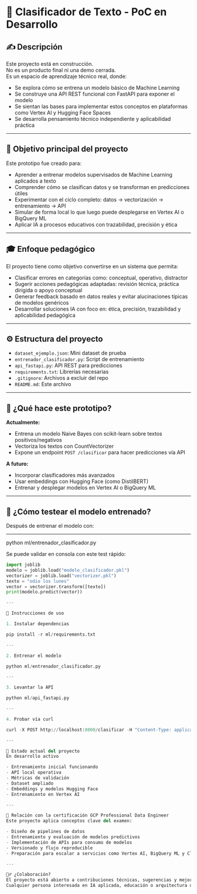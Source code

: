 # 🧠 Clasificador de Texto - PoC en Desarrollo

## ✍️ Descripción 

Este proyecto está en construcción.  
No es un producto final ni una demo cerrada.  
Es un espacio de aprendizaje técnico real, donde:

- Se explora cómo se entrena un modelo básico de Machine Learning  
- Se construye una API REST funcional con FastAPI para exponer el modelo  
- Se sientan las bases para implementar estos conceptos en plataformas como Vertex AI y Hugging Face Spaces  
- Se desarrolla pensamiento técnico independiente y aplicabilidad práctica  

---

## 🧭 Objetivo principal del proyecto

Este prototipo fue creado para:

- Aprender a entrenar modelos supervisados de Machine Learning aplicados a texto  
- Comprender cómo se clasifican datos y se transforman en predicciones útiles  
- Experimentar con el ciclo completo: datos → vectorización → entrenamiento → API  
- Simular de forma local lo que luego puede desplegarse en Vertex AI o BigQuery ML  
- Aplicar IA a procesos educativos con trazabilidad, precisión y ética  

---

## 🎓 Enfoque pedagógico

El proyecto tiene como objetivo convertirse en un sistema que permita:

- Clasificar errores en categorías como: conceptual, operativo, distractor  
- Sugerir acciones pedagógicas adaptadas: revisión técnica, práctica dirigida o apoyo conceptual  
- Generar feedback basado en datos reales y evitar alucinaciones típicas de modelos genéricos  
- Desarrollar soluciones IA con foco en: ética, precisión, trazabilidad y aplicabilidad pedagógica  

---

## ⚙️ Estructura del proyecto

- `dataset_ejemplo.json`: Mini dataset de prueba  
- `entrenador_clasificador.py`: Script de entrenamiento  
- `api_fastapi.py`: API REST para predicciones  
- `requirements.txt`: Librerías necesarias  
- `.gitignore`: Archivos a excluir del repo  
- `README.md`: Este archivo  

---

## 🚀 ¿Qué hace este prototipo?

**Actualmente:**

- Entrena un modelo Naive Bayes con scikit-learn sobre textos positivos/negativos  
- Vectoriza los textos con CountVectorizer  
- Expone un endpoint `POST /clasificar` para hacer predicciones vía API  

**A futuro:**

- Incorporar clasificadores más avanzados  
- Usar embeddings con Hugging Face (como DistilBERT)  
- Entrenar y desplegar modelos en Vertex AI o BigQuery ML  

---

## 🔬 ¿Cómo testear el modelo entrenado?

Después de entrenar el modelo con:


---

python ml/entrenador_clasificador.py


Se puede validar en consola con este test rápido:

```python
import joblib
modelo = joblib.load("modelo_clasificador.pkl")
vectorizer = joblib.load("vectorizer.pkl")
texto = "odio los lunes"
vector = vectorizer.transform([texto])
print(modelo.predict(vector))

---

🧪 Instrucciones de uso

1. Instalar dependencias

pip install -r ml/requirements.txt

---

2. Entrenar el modelo

python ml/entrenador_clasificador.py

---

3. Levantar la API

python ml/api_fastapi.py

---

4. Probar vía curl

curl -X POST http://localhost:8000/clasificar -H "Content-Type: application/json" -d '{"texto":"me encanta programar"}'

---

📌 Estado actual del proyecto
En desarrollo activo

- Entrenamiento inicial funcionando
- API local operativa
- Métricas de validación
- Dataset ampliado
- Embeddings y modelos Hugging Face
- Entrenamiento en Vertex AI

---

🧠 Relación con la certificación GCP Professional Data Engineer
Este proyecto aplica conceptos clave del examen:

- Diseño de pipelines de datos
- Entrenamiento y evaluación de modelos predictivos
- Implementación de APIs para consumo de modelos
- Versionado y flujo reproducible
- Preparación para escalar a servicios como Vertex AI, BigQuery ML y Cloud Run

---

🙋‍♂️ ¿Colaboración?
El proyecto está abierto a contribuciones técnicas, sugerencias y mejoras.
Cualquier persona interesada en IA aplicada, educación o arquitectura de datos puede participar mediante Pull Requests o issues.


